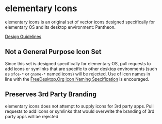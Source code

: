 # elementary Icons
elementary icons is an original set of vector icons designed specifically for elementary OS and its desktop environment: Pantheon.

[Design Guidelines](https://elementary.io/docs/human-interface-guidelines#iconography)

## Not a General Purpose Icon Set
Since this set is designed specifically for elementary OS, pull requests to add icons or symlinks that are specific to other desktop environments (such as `xfce-*` or `gnome-*` named icons) will be rejected. Use of icon names in line with the [FreeDesktop.Org Icon Naming Specification](http://standards.freedesktop.org/icon-naming-spec/icon-naming-spec-latest.html) is encouraged.

## Preserves 3rd Party Branding
elementary icons does not attempt to supply icons for 3rd party apps. Pull requests to add icons or symlinks that would overwrite the branding of 3rd party apps will be rejected

